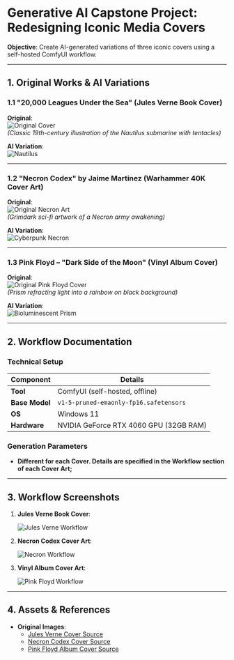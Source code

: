 
# Generative AI Capstone Project: Redesigning Iconic Media Covers  
**Objective**: Create AI-generated variations of three iconic covers using a self-hosted ComfyUI workflow.  

---

## 1. Original Works & AI Variations  

### **1.1 "20,000 Leagues Under the Sea" (Jules Verne Book Cover)**  
**Original**:  
![Original Cover](20000%20Leagues%20Under%20the%20Sea/jules_verne_original.jpg)  
*(Classic 19th-century illustration of the Nautilus submarine with tentacles)*  

**AI Variation**:  
![Nautilus](20000%20Leagues%20Under%20the%20Sea/jules_verne_ai.png)  

---

### **1.2 "Necron Codex" by Jaime Martinez (Warhammer 40K Cover Art)**  
**Original**:  
![Original Necron Art](Necron%20Codex%20Cover/jaime-martinez-necrons-codex-original.jpg)  
*(Grimdark sci-fi artwork of a Necron army awakening)*  

**AI Variation**:  
![Cyberpunk Necron](Necron%20Codex%20Cover/jaime-martinez-necrons-codex-ai.png)  

---

### **1.3 Pink Floyd – "Dark Side of the Moon" (Vinyl Album Cover)**  
**Original**:  
![Original Pink Floyd Cover](Pink%20Floyd%20Album/Dark_Side_of_the_Moon_Original.png)  
*(Prism refracting light into a rainbow on black background)*  

**AI Variation**:  
![Bioluminescent Prism](Pink%20Floyd%20Album/Dark_Side_of_the_Moon_AI.png)  

---

## 2. Workflow Documentation  

### **Technical Setup**  
| Component           | Details                                                                 |
|---------------------|-------------------------------------------------------------------------|
| **Tool**            | ComfyUI (self-hosted, offline)                     |
| **Base Model**      | `v1-5-pruned-emaonly-fp16.safetensors` |
| **OS**      | Windows 11                                |
| **Hardware**        | NVIDIA GeForce RTX 4060 GPU (32GB RAM)                                              |

### **Generation Parameters**  
- **Different for each Cover. Details are specified in the Workflow section of each Cover Art;**

---

## 3. Workflow Screenshots 

1. **Jules Verne Book Cover**:
 
   ![Jules Verne Workflow](20000%20Leagues%20Under%20the%20Sea/jules_verne_prompt.png)  

2. **Necron Codex Cover Art**:

   ![Necron Workflow](Necron%20Codex%20Cover/jaime-martinez-necrons-codex-prompt.png)  

3. **Vinyl Album Cover Art**:

   ![Pink Floyd Workflow](Pink%20Floyd%20Album/Dark_Side_of_the_Moon_Prompt.png)  

---

## 4. Assets & References  
- **Original Images**:  
  - [Jules Verne Cover Source](https://www.google.com/url?sa=i&url=https%3A%2F%2Fwww.amazon.com%2F20-000-Leagues-Under-Sea%2Fdp%2F0553212524&psig=AOvVaw0BWlmE6aB0pjPoMujTTB5o&ust=1745694948156000&source=images&cd=vfe&opi=89978449&ved=0CBcQjhxqFwoTCJDH587y84wDFQAAAAAdAAAAABAE)  
  - [Necron Codex Cover Source](https://www.google.com/url?sa=i&url=https%3A%2F%2Fwww.warhammerart.com%2Fproducts%2Fcodex-necrons-cover-art-10th-edition&psig=AOvVaw3Hwxv8gyk5TVCFIybhiyJj&ust=1745695038893000&source=images&cd=vfe&opi=89978449&ved=0CBcQjhxqFwoTCJCBsPby84wDFQAAAAAdAAAAABAE)  
  - [Pink Floyd Album Cover Source](https://www.google.com/url?sa=i&url=https%3A%2F%2Fen.wikipedia.org%2Fwiki%2FThe_Dark_Side_of_the_Moon&psig=AOvVaw0eaZ5yXzvKNXFFsx57yid9&ust=1745695095062000&source=images&cd=vfe&opi=89978449&ved=0CBcQjhxqFwoTCPDjhJLz84wDFQAAAAAdAAAAABAE)  
